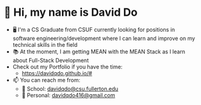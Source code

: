 # 👋 Hi, my name is David Do
- 🖥️ I'm a CS Graduate from CSUF currently looking for positions in software engineering/development where I can learn and improve on my technical skills in the field
- 📚 At the moment, I am getting MEAN with the MEAN Stack as I learn about Full-Stack Development
- Check out my Portfolio if you have the time:  
  -  https://davidqdo.github.io/#
- 📫 You can reach me from:  
   - 🏫 School: davidqdo@csu.fullerton.edu  
   - 🧑 Personal: davidqdo416@gmail.com  

